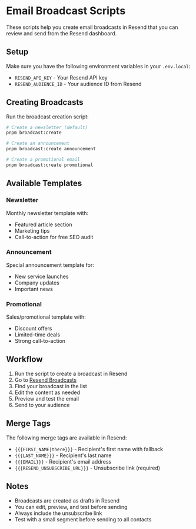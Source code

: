 # Email Broadcast Scripts

These scripts help you create email broadcasts in Resend that you can review and send from the Resend dashboard.

## Setup

Make sure you have the following environment variables in your `.env.local`:
- `RESEND_API_KEY` - Your Resend API key
- `RESEND_AUDIENCE_ID` - Your audience ID from Resend

## Creating Broadcasts

Run the broadcast creation script:

```bash
# Create a newsletter (default)
pnpm broadcast:create

# Create an announcement
pnpm broadcast:create announcement

# Create a promotional email
pnpm broadcast:create promotional
```

## Available Templates

### Newsletter
Monthly newsletter template with:
- Featured article section
- Marketing tips
- Call-to-action for free SEO audit

### Announcement
Special announcement template for:
- New service launches
- Company updates
- Important news

### Promotional
Sales/promotional template with:
- Discount offers
- Limited-time deals
- Strong call-to-action

## Workflow

1. Run the script to create a broadcast in Resend
2. Go to [Resend Broadcasts](https://resend.com/broadcasts)
3. Find your broadcast in the list
4. Edit the content as needed
5. Preview and test the email
6. Send to your audience

## Merge Tags

The following merge tags are available in Resend:
- `{{{FIRST_NAME|there}}}` - Recipient's first name with fallback
- `{{{LAST_NAME}}}` - Recipient's last name
- `{{{EMAIL}}}` - Recipient's email address
- `{{{RESEND_UNSUBSCRIBE_URL}}}` - Unsubscribe link (required)

## Notes

- Broadcasts are created as drafts in Resend
- You can edit, preview, and test before sending
- Always include the unsubscribe link
- Test with a small segment before sending to all contacts
